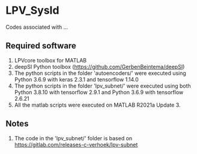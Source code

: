 # LPV_SysId

Codes associated with ...

## Required software

1.  LPVcore toolbox for MATLAB
1.  deepSI Python toolbox (https://github.com/GerbenBeintema/deepSI)
1.  The python scripts in the folder 'autoencoders/' were executed using
Python 3.6.9 with keras 2.3.1 and tensorflow 1.14.0
1.  The python scripts in the folder 'lpv_subnet/' were executed using both
Python 3.8.10 with tensorflow 2.9.1 and Python 3.6.9 with tensorflow 2.6.21
1.  All the matlab scripts were executed on MATLAB R2021a Update 3.

## Notes

1.  The code in the 'lpv_subnet/' folder is based on
https://gitlab.com/releases-c-verhoek/lpv-subnet
